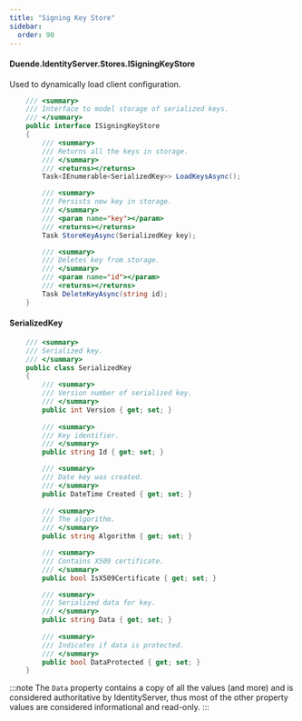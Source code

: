 ```yaml
---
title: "Signing Key Store"
sidebar:
  order: 90
---
```


#### Duende.IdentityServer.Stores.ISigningKeyStore

Used to dynamically load client configuration.

```cs
    /// <summary>
    /// Interface to model storage of serialized keys.
    /// </summary>
    public interface ISigningKeyStore
    {
        /// <summary>
        /// Returns all the keys in storage.
        /// </summary>
        /// <returns></returns>
        Task<IEnumerable<SerializedKey>> LoadKeysAsync();

        /// <summary>
        /// Persists new key in storage.
        /// </summary>
        /// <param name="key"></param>
        /// <returns></returns>
        Task StoreKeyAsync(SerializedKey key);

        /// <summary>
        /// Deletes key from storage.
        /// </summary>
        /// <param name="id"></param>
        /// <returns></returns>
        Task DeleteKeyAsync(string id);
    }
```

#### SerializedKey

```cs
    /// <summary>
    /// Serialized key.
    /// </summary>
    public class SerializedKey
    {
        /// <summary>
        /// Version number of serialized key.
        /// </summary>
        public int Version { get; set; }
        
        /// <summary>
        /// Key identifier.
        /// </summary>
        public string Id { get; set; }

        /// <summary>
        /// Date key was created.
        /// </summary>
        public DateTime Created { get; set; }
        
        /// <summary>
        /// The algorithm.
        /// </summary>
        public string Algorithm { get; set; }

        /// <summary>
        /// Contains X509 certificate.
        /// </summary>
        public bool IsX509Certificate { get; set; }

        /// <summary>
        /// Serialized data for key.
        /// </summary>
        public string Data { get; set; }
        
        /// <summary>
        /// Indicates if data is protected.
        /// </summary>
        public bool DataProtected { get; set; }
    }
```

:::note
The `Data` property contains a copy of all the values (and more) and is considered authoritative by IdentityServer,
thus most of the other property values are considered informational and read-only.
:::
